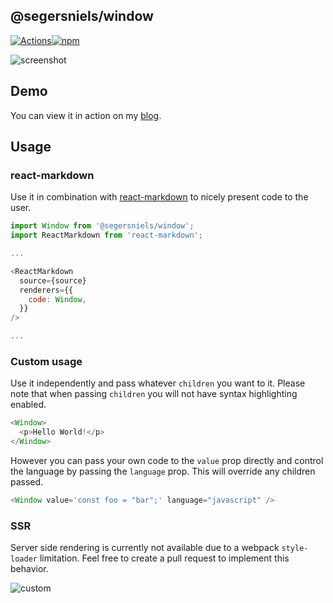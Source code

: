 ## @segersniels/window

[![Actions](https://action-badges.now.sh/segersniels/window)](https://github.com/segersniels/window/actions)[![npm](https://img.shields.io/npm/dm/@segersniels/window.svg)](https://www.npmjs.com/package/@segersniels/window)

![screenshot](https://i.imgur.com/Vtoq5YU.png)

## Demo

You can view it in action on my [blog](https://nielssegers.be).

## Usage

### react-markdown

Use it in combination with [react-markdown](https://github.com/rexxars/react-markdown) to nicely present code to the user.

```js
import Window from '@segersniels/window';
import ReactMarkdown from 'react-markdown';

...

<ReactMarkdown
  source={source}
  renderers={{
    code: Window,
  }}
/>

...
```

### Custom usage

Use it independently and pass whatever `children` you want to it. Please note that when passing `children` you will not have syntax highlighting enabled.

```js
<Window>
  <p>Hello World!</p>
</Window>
```

However you can pass your own code to the `value` prop directly and control the language by passing the `language` prop. This will override any children passed.

```js
<Window value='const foo = "bar";' language="javascript" />
```

### SSR

Server side rendering is currently not available due to a webpack `style-loader` limitation. Feel free to create a pull request to implement this behavior.

![custom](https://i.imgur.com/tFWXmrj.png)
